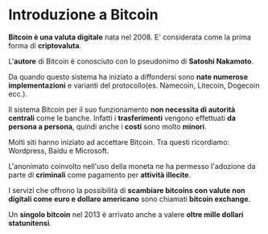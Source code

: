 # Introduzione a Bitcoin

__Bitcoin è una valuta digitale__ nata nel 2008.
E' considerata come la prima forma di __criptovaluta__.

L'__autore__ di Bitcoin è conosciuto con lo pseudonimo di __Satoshi Nakamoto__.

Da quando questo sistema ha iniziato a diffondersi sono __nate numerose implementazioni__ e varianti del protocollo(es. Namecoin, Litecoin, Dogecoin ecc.).

Il sistema Bitcoin per il suo funzionamento __non necessita di autorità centrali__ come le banche. Infatti i __trasferimenti__ vengono effettuati __da persona a persona__, quindi anche i __costi__ sono molto __minori__.

Molti siti hanno iniziato ad accettare Bitcoin. Tra questi ricordiamo: Wordpress, Baidu e Microsoft.

L'anonimato coinvolto nell'uso della moneta ne ha permesso l'adozione da parte di __criminali__ come pagamento per __attività illecite__.

I servizi che offrono la possibilità di __scambiare bitcoins con valute non digitali come euro e dollaro americano__ sono chiamati __bitcoin exchange__.

Un __singolo bitcoin__ nel 2013 è arrivato anche a valere __oltre mille dollari statunitensi__.
